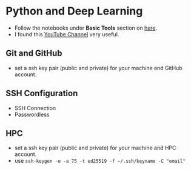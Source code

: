 # Python and Deep Learning


* Follow the notebooks under **Basic Tools** section on [here](https://web.stanford.edu/class/cs224u/background.html).
* I found this [YouTube Channel](https://www.youtube.com/@coreyms/videos) very useful.


## Git and GitHub

* set a ssh key pair (public and private) for your machine and GitHub account.

## SSH Configuration

* SSH Connection
* Passwordless


## HPC

* set a ssh key pair (public and private) for your machine and HPC account.
* use `ssh-keygen -o -a 75 -t ed25519 -f ~/.ssh/keyname -C "email"`


